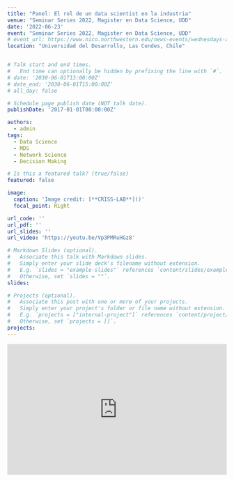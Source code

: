 ```yaml
---
title: "Panel: El rol de un data scientist en la industria"
venue: "Seminar Series 2022, Magister en Data Science, UDD"
date: '2022-06-23'
event: "Seminar Series 2022, Magister en Data Science, UDD"
# event_url: https://www.nico.northwestern.edu/news-events/wednesdays-at-nico/speakers-2021.html
location: "Universidad del Desarrollo, Las Condes, Chile"


# Talk start and end times.
#   End time can optionally be hidden by prefixing the line with `#`.
# date: '2030-06-01T13:00:00Z'
# date_end: '2030-06-01T15:00:00Z'
# all_day: false

# Schedule page publish date (NOT talk date).
publishDate: '2017-01-01T00:00:00Z'

authors: 
  - admin
tags: 
  - Data Science
  - MDS
  - Network Science
  - Decision Making

# Is this a featured talk? (true/false)
featured: false

image:
  caption: 'Image credit: [**CRISS-LAB**]()'
  focal_point: Right

url_code: ''
url_pdf: ''
url_slides: ''
url_video: 'https://youtu.be/Vp3PMRuHGz8'

# Markdown Slides (optional).
#   Associate this talk with Markdown slides.
#   Simply enter your slide deck's filename without extension.
#   E.g. `slides = "example-slides"` references `content/slides/example-slides.md`.
#   Otherwise, set `slides = ""`.
slides:

# Projects (optional).
#   Associate this post with one or more of your projects.
#   Simply enter your project's folder or file name without extension.
#   E.g. `projects = ["internal-project"]` references `content/project/deep-learning/index.md`.
#   Otherwise, set `projects = []`.
projects:
---
```

<div>
<iframe margin= "center" width="100%" height="300vh" src="https://www.youtube.com/embed/Vp3PMRuHGz8" frameborder="0" allow="accelerometer; autoplay; encrypted-media; gyroscope; picture-in-picture" allowfullscreen></iframe>
</div>
